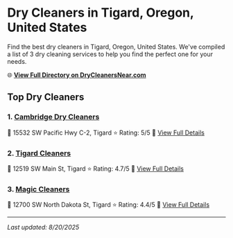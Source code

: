 # Dry Cleaners in Tigard, Oregon, United States

Find the best dry cleaners in Tigard, Oregon, United States. We've compiled a list of 3 dry cleaning services to help you find the perfect one for your needs.

🌐 **[View Full Directory on DryCleanersNear.com](https://drycleanersnear.com/city/US/Oregon/Tigard)**

## Top Dry Cleaners

### 1. [Cambridge Dry Cleaners](https://drycleanersnear.com/dryCleaner/68955abf82a21f618f14c50b/cambridge-dry-cleaners)
📍 15532 SW Pacific Hwy C-2, Tigard
⭐ Rating: 5/5
🔗 [View Full Details](https://drycleanersnear.com/dryCleaner/68955abf82a21f618f14c50b/cambridge-dry-cleaners)

### 2. [Tigard Cleaners](https://drycleanersnear.com/dryCleaner/68955a7f82a21f618f14c31a/tigard-cleaners)
📍 12519 SW Main St, Tigard
⭐ Rating: 4.7/5
🔗 [View Full Details](https://drycleanersnear.com/dryCleaner/68955a7f82a21f618f14c31a/tigard-cleaners)

### 3. [Magic Cleaners](https://drycleanersnear.com/dryCleaner/68955a9782a21f618f14c3d3/magic-cleaners)
📍 12700 SW North Dakota St, Tigard
⭐ Rating: 4.4/5
🔗 [View Full Details](https://drycleanersnear.com/dryCleaner/68955a9782a21f618f14c3d3/magic-cleaners)


---

*Last updated: 8/20/2025*
